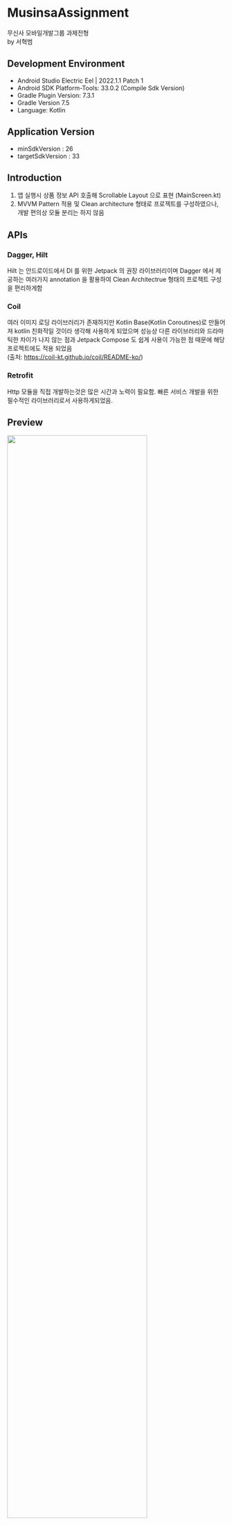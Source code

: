 # MusinsaAssignment
무신사 모바일개발그룹 과제전형 <br />
by 서혁범 <br />

## Development Environment
- Android Studio Electric Eel | 2022.1.1 Patch 1
- Android SDK Platform-Tools: 33.0.2 (Compile Sdk Version)
- Gradle Plugin Version: 7.3.1
- Gradle Version 7.5
- Language: Kotlin

## Application Version
- minSdkVersion : 26
- targetSdkVersion : 33

## Introduction
1. 앱 실행시 상품 정보 API 호출해 Scrollable Layout 으로 표현 (MainScreen.kt)
2. MVVM Pattern 적용 및 Clean architecture 형태로 프로젝트를 구성하였으나, 개발 편의상 모듈 분리는 하지 않음

## APIs
### Dagger, Hilt
Hilt 는 안드로이드에서 DI 를 위한 Jetpack 의 권장 라이브러리이며 Dagger 에서 제공하는 여러가지 annotation 을 활용하여 Clean Architectrue 형태의 프로젝트 구성을 편리하게함 <br />

### Coil 
여러 이미지 로딩 라이브러리가 존재하지만 Kotlin Base(Kotlin Coroutines)로 만들어져 kotlin 친화적일 것이라 생각해 사용하게 되었으며 성능상 다른 라이브러리와 드라마틱한 차이가 나지 않는 점과 Jetpack Compose 도 쉽게 사용이 가능한 점 때문에 해당 프로젝트에도 적용 되었음 <br />
(출처: https://coil-kt.github.io/coil/README-ko/) <br />

### Retrofit
Http 모듈을 직접 개발하는것은 많은 시간과 노력이 필요함. 빠른 서비스 개발을 위한 필수적인 라이브러리로서 사용하게되었음. <br />

## Preview
<img width="80%" src="https://github-production-user-asset-6210df.s3.amazonaws.com/72484451/246025623-1c819c37-e308-4bcc-b98b-5cbf8d9f7529.gif"/>
